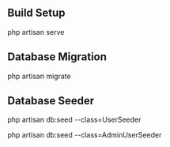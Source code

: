## Build Setup

php artisan serve


## Database Migration 

php artisan migrate

## Database Seeder

php artisan db:seed --class=UserSeeder

php artisan db:seed --class=AdminUserSeeder